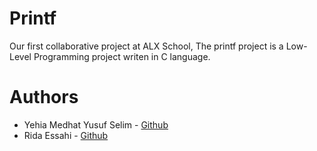 # Printf
Our first collaborative project at ALX School, The printf project
is a Low-Level Programming project writen in C language.



# Authors

- Yehia Medhat Yusuf Selim - [Github](https://github.com/YehiaMedhat000) 
- Rida Essahi - [Github](https://github.com/Rida003)